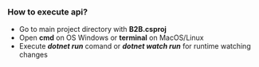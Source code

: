 ### How to execute api?
- Go to main project directory with **B2B.csproj**
- Open **cmd** on OS Windows or **terminal** on MacOS/Linux
- Execute ***dotnet run*** comand or ***dotnet watch run*** for runtime watching changes
